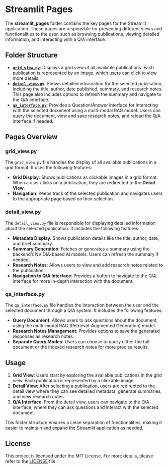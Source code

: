 # Streamlit Pages

The **streamlit_pages** folder contains the key pages for the Streamlit application. These pages are responsible for presenting different views and functionalities to the user, such as browsing publications, viewing detailed information, and interacting with a Q/A interface.

## Folder Structure

- **[`grid_view.py`](./grid_view.py)**: Displays a grid view of all available publications. Each publication is represented by an image, which users can click to view more details.
- **[`detail_view.py`](./detail_view.py)**: Shows detailed information for the selected publication, including the title, author, date published, summary, and research notes. This page also includes options to refresh the summary and navigate to the Q/A interface.
- **[`qa_interface.py`](./qa_interface.py)**: Provides a Question/Answer interface for interacting with the selected document using a multi-modal RAG model. Users can query the document, view and save research notes, and reload the Q/A interface if needed.

## Pages Overview

### **grid_view.py**

The `grid_view.py` file handles the display of all available publications in a grid format. It uses the following features:
- **Grid Display**: Shows publications as clickable images in a grid format. When a user clicks on a publication, they are redirected to the **Detail View**.
- **Navigation**: Keeps track of the selected publication and navigates users to the appropriate page based on their selection.

### **detail_view.py**

The `detail_view.py` file is responsible for displaying detailed information about the selected publication. It includes the following features:
- **Metadata Display**: Shows publication details like the title, author, date, and brief summary.
- **Summary Generation**: Fetches or generates a summary using the backend’s NVIDIA-based AI models. Users can refresh the summary if needed.
- **Research Notes**: Allows users to view and add research notes related to the publication.
- **Navigation to Q/A Interface**: Provides a button to navigate to the Q/A interface for more in-depth interaction with the document.

### **qa_interface.py**

The `qa_interface.py` file handles the interaction between the user and the selected document through a Q/A system. It includes the following features:
- **Query Document**: Allows users to ask questions about the document, using the multi-modal RAG (Retrieval-Augmented Generation) model.
- **Research Notes Management**: Provides options to save the generated responses as research notes.
- **Separate Query Modes**: Users can choose to query either the full document or the indexed research notes for more precise results.

## Usage

1. **Grid View**: Users start by exploring the available publications in the grid view. Each publication is represented by a clickable image.
2. **Detail View**: After selecting a publication, users are redirected to the detail view where they can see detailed metadata, generate summaries, and view research notes.
3. **Q/A Interface**: From the detail view, users can navigate to the Q/A interface, where they can ask questions and interact with the selected document.

This folder structure ensures a clean separation of functionalities, making it easier to maintain and expand the Streamlit application as needed.

## License

This project is licensed under the MIT License. For more details, please refer to the [LICENSE](/LICENSE) file.